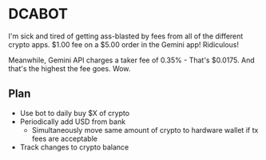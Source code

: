 # DCABOT
I'm sick and tired of getting ass-blasted by fees from all of the different crypto apps. 
$1.00 fee on a $5.00 order in the Gemini app! Ridiculous!

Meanwhile, Gemini API charges a taker fee of 0.35% - That's $0.0175. And that's the highest the fee goes. Wow.

## Plan
- Use bot to daily buy $X of crypto
- Periodically add USD from bank
	- Simultaneously move same amount of crypto to hardware wallet if tx fees are acceptable
- Track changes to crypto balance

